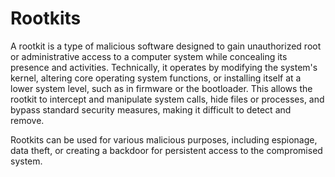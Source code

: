 # Rootkits

A rootkit is a type of malicious software designed to gain unauthorized root or administrative access to a computer system while concealing its presence and activities. Technically, it operates by modifying the system's kernel, altering core operating system functions, or installing itself at a lower system level, such as in firmware or the bootloader. This allows the rootkit to intercept and manipulate system calls, hide files or processes, and bypass standard security measures, making it difficult to detect and remove.

Rootkits can be used for various malicious purposes, including espionage, data theft, or creating a backdoor for persistent access to the compromised system.

